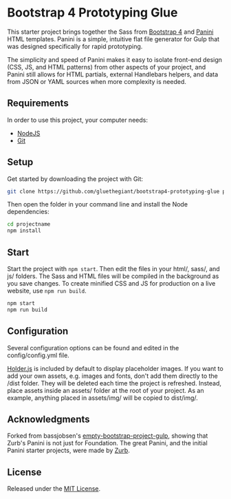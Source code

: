 # Bootstrap 4 Prototyping Glue

This starter project brings together the Sass from [Bootstrap 4](http://v4-alpha.getbootstrap.com/) and [Panini](https://github.com/zurb/panini) HTML templates. Panini is a simple, intuitive flat file generator for Gulp that was designed specifically for rapid prototyping.

The simplicity and speed of Panini makes it easy to isolate front-end design (CSS, JS, and HTML patterns) from other aspects of your project, and Panini still allows for HTML partials, external Handlebars helpers, and data from JSON or YAML sources when more complexity is needed.

## Requirements

In order to use this project, your computer needs:

- [NodeJS](https://nodejs.org/en/)
- [Git](https://git-scm.com/)

## Setup

Get started by downloading the project with Git:

```bash
git clone https://github.com/gluethegiant/bootstrap4-prototyping-glue projectname
```

Then open the folder in your command line and install the Node dependencies:

```bash
cd projectname
npm install
```

## Start

Start the project with `npm start`. Then edit the files in your html/, sass/, and js/ folders. The Sass and HTML files will be compiled in the background as you save changes. To create minified CSS and JS for production on a live website, use `npm run build`.

```bash
npm start
npm run build
```

## Configuration

Several configuration options can be found and edited in the config/config.yml file.

[Holder.js](https://github.com/imsky/holder/) is included by default to display placeholder images. If you want to add your own assets, e.g. images and fonts, don't add them directly to the /dist folder. They will be deleted each time the project is refreshed. Instead, place assets inside an assets/ folder at the root of your project. As an example, anything placed in assets/img/ will be copied to dist/img/.

## Acknowledgments

Forked from bassjobsen's [empty-bootstrap-project-gulp](https://github.com/bassjobsen/empty-bootstrap-project-gulp), showing that Zurb's Panini is not just for Foundation. The great Panini, and the initial Panini starter projects, were made by [Zurb](https://github.com/zurb).

## License

Released under the [MIT License](https://opensource.org/licenses/MIT).
